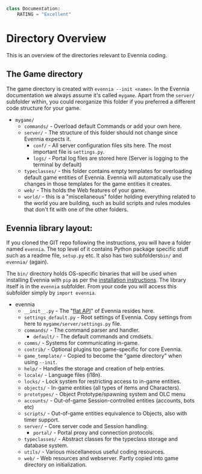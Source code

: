 ```python
class Documentation:
    RATING = "Excellent"
```

# Directory Overview

This is an overview of the directories relevant to Evennia coding. 

## The Game directory

The game directory is created with `evennia --init <name>`. In the Evennia documentation we always assume it's called `mygame`. Apart from the `server/` subfolder within, you could reorganize this folder if you preferred a different code structure for your game.

- `mygame/`
  - `commands/` - Overload default Commands or add your own here.
  - `server/`  - The structure of this folder should not change since Evennia expects it.  
    - `conf/` - All server configuration files sits here. The most important file is `settings.py`. 
    - `logs/` - Portal log files are stored here (Server is logging to the terminal by default)
  - `typeclasses/` - this folder contains empty templates for overloading default game entities of Evennia. Evennia will automatically use the changes in those templates for the game entities it creates. 
  - `web/` - This holds the Web features of your game. 
  - `world/` - this is a "miscellaneous" folder holding everything related to the world you are building, such as build scripts and rules modules that don't fit with one of the other folders.  

## Evennia library layout:

If you cloned the GIT repo following the instructions, you will have a folder named `evennia`. The top level of it contains Python package specific stuff such as a readme file, `setup.py` etc. It also has two subfolders`bin/` and `evennia/` (again).  

The `bin/` directory holds OS-specific binaries that will be used when installing Evennia with `pip` as per the [installation instructions](../../evennia_core/setup/installation.md). The library itself is in the `evennia` subfolder. From your code you will access this subfolder simply by `import evennia`. 

- evennia
   - `__init__.py` - The "[flat API](../../evennia_core/evennia-flat-api.md)" of Evennia resides here. 
   - `settings_default.py` - Root settings of Evennia. Copy settings from here to `mygame/server/settings.py` file.
   - `commands/` - The command parser and handler.
     - `default/` - The default commands and cmdsets. 
   - `comms/` - Systems for communicating in-game. 
   - `contrib/` - Optional plugins too game-specific for core Evennia.
   - `game_template/` - Copied to become the "game directory" when using `--init`. 
   - `help/` - Handles the storage and  creation of help entries.
   - `locale/` - Language files (i18n).
   - `locks/` - Lock system for restricting access to in-game entities.
   - `objects/` - In-game entities (all types of items and Characters).
   - `prototypes/` - Object Prototype/spawning system and OLC menu
   - `accounts/` - Out-of-game Session-controlled entities (accounts, bots etc)
   - `scripts/` - Out-of-game entities equivalence to Objects, also with timer support. 
   - `server/` - Core server code and Session handling. 
     - `portal/` - Portal proxy and connection protocols.
   - `typeclasses/` - Abstract classes for the typeclass storage and database system.
   - `utils/` - Various miscellaneous useful coding resources.
   - `web/` - Web resources and webserver. Partly copied into game directory on initialization.
